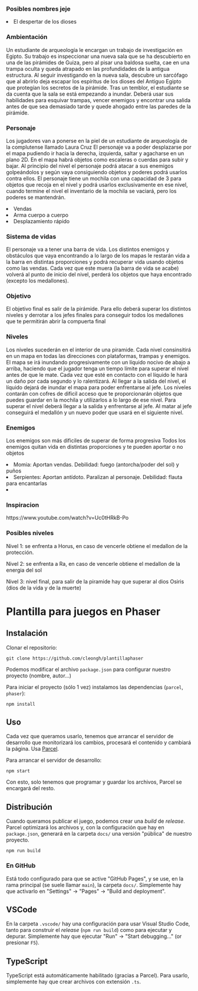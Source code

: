 <H3>Posibles nombres jeje</H3>
<li>El despertar de los dioses</li>
<h3>Ambientación</h3>
<p>Un estudiante de arqueología le encargan un trabajo de investigación en Egipto. Su trabajo es inspeccionar una nueva sala que se ha descubierto en una de las pirámides de Guiza, pero al pisar una baldosa suelta, cae en una trampa oculta y queda atrapado en las profundidades de la antigua estructura. 
Al seguir investigando en la nueva sala, descubre un sarcófago que al abrirlo deja escapar los espíritus de los dioses del Antiguo Egipto que protegían los secretos de la pirámide. Tras un temblor, el estudiante se da cuenta que la sala se está empezando a inundar. 
Deberá usar sus habilidades para esquivar trampas, vencer enemigos y encontrar una salida antes de que sea demasiado tarde y quede ahogado entre las paredes de la pirámide.</p>
<h3>Personaje</h3>
<p>Los jugadores van a ponerse en la piel de un estudiante de arqueología de la complutense llamado Laura Cruz
El personaje va a poder desplazarse por el mapa pudiendo ir hacia la derecha, izquierda, saltar y agacharse en un plano 2D. En el mapa habrá objetos como escaleras o cuerdas para subir y bajar.
Al principio del nivel el personaje podrá atacar a sus enemigos golpeándolos y según vaya consiguiendo objetos y poderes podrá usarlos contra ellos.
El personaje tiene un mochila con una capacidad de 3 para objetos que recoja en el nivel y podrá usarlos exclusivamente en ese nivel, cuando termine el nivel el inventario de la mochila se vaciará, pero los poderes se mantendrán.
	<li>Vendas</li>
	<li>Arma cuerpo a cuerpo</li>
	<li>Desplazamiento rápido</li>
</p>
<h3>Sistema de vidas</h3>
<p>El personaje va a tener una barra de vida. Los distintos enemigos y obstáculos que vaya encontrando a lo largo de los mapas le restarán vida a la barra en distintas proporciones y podrá recuperar vida usando objetos como las vendas. Cada vez que este muera (la barra de vida se acabe) volverá al punto de inicio del nivel, perderá los objetos que haya encontrado (excepto los medallones).</p>

<h3>Objetivo</h3>
<p>El objetivo final es salir de la pirámide. Para ello deberá superar los distintos niveles y derrotar a los jefes finales para conseguir todos los medallones que te permitirán abrir la compuerta final</p>

<h3>Niveles</h3>
<p>Los niveles sucederán en el interior de una piramide. Cada nivel consinsitirá en un mapa en todas las direcciones con plataformas, trampas y enemigos. El mapa se irá inundando progresivamente con un líquido nocivo de abajo a arriba, haciendo que el jugador tenga un tiempo límite para superar el nivel antes de que le mate. Cada vez que esté en contacto con el líquido le hará un daño por cada segundo y lo ralentizará. Al llegar a la salida del nivel, el líquido dejará de inundar el mapa para poder enfrentarse al jefe.
Los niveles contarán con cofres de dificil acceso que te proporcionarán objetos que puedes guardar en la mochila y utilizarlos a lo largo de ese nivel.
Para superar el nivel deberá llegar a la salida y enfrentarse al jefe. Al matar al jefe conseguirá el medallón y un nuevo poder que usará en el siguiente nivel.</p>

<h3>Enemigos</h3>
<p>Los enemigos son más dificiles de superar de forma progresiva
Todos los enemigos quitan vida en distintas proporciones y te pueden aportar o no objetos</p>
<li>Momia: Aportan vendas. Debilidad: fuego (antorcha/poder del sol) y puños</li>
<li>Serpientes: Aportan antídoto. Paralizan al personaje. Debilidad: flauta para encantarlas</li>
<li> </li>

<h3>Inspiracion</h3>
<p>https://www.youtube.com/watch?v=Uc0tHRkB-Po</p>

<h3>Posibles niveles</h3>
<p>Nivel 1: se enfrenta a Horus, en caso de vencerle obtiene el medallon de la protección.</p>
<p>Nivel 2: se enfrenta a Ra, en caso de vencerle obtiene el medallon de la energia del sol</p>
<p>Nivel 3: nivel final, para salir de la piramide hay que superar al dios Osiris (dios de la vida y de la muerte)</p>



# Plantilla para juegos en Phaser

## Instalación

Clonar el repositorio:

```
git clone https://github.com/cleongh/plantillaphaser
```

Podemos modificar el archivo `package.json` para configurar nuestro proyecto (nombre, autor...)

Para iniciar el proyecto (sólo 1 vez) instalamos las dependencias (`parcel`, `phaser`):

```
npm install
```

## Uso

Cada vez que queramos usarlo, tenemos que arrancar el servidor de desarrollo que monitorizará los cambios, procesará el contenido y cambiará la página. Usa [Parcel](https://parceljs.org/).

Para arrancar el servidor de desarrollo:

```
npm start
```

Con esto, solo tenemos que programar y guardar los archivos, Parcel se encargará del resto.

## Distribución

Cuando queramos publicar el juego, podemos crear una *build* de *release*. Parcel optimizará los archivos y, con la configuración que hay en `package.json`, generará en la carpeta `docs/` una versión "pública" de nuestro proyecto.

```
npm run build
```

### En GitHub

Está todo configurado para que se active "GitHub Pages", y se use, en la rama principal (se suele llamar `main`), la carpeta `docs/`. Simplemente hay que activarlo en "Settings" → "Pages" → "Build and deployment".

## VSCode

En la carpeta `.vscode/` hay una configuración para usar Visual Studio Code, tanto para construir el *release* (`npm run build`) como para ejecutar y depurar. Simplemente hay que ejecutar "Run" → "Start debugging..." (or presionar `F5`).

## TypeScript

TypeScript está automáticamente habilitado (gracias a Parcel). Para usarlo, simplemente hay que crear archivos con extensión `.ts`.
